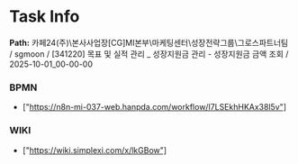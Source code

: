 # Task Info

**Path:** 카페24(주)\본사사업장\[CG]MI본부\마케팅센터\성장전략그룹\그로스파트너팀 / sgmoon / [341220] 목표 및 실적 관리 _ 성장지원금 관리 - 성장지원금 금액 조회 / 2025-10-01_00-00-00

### BPMN
- ["https://n8n-mi-037-web.hanpda.com/workflow/l7LSEkhHKAx38l5v"]

### WIKI
- ["https://wiki.simplexi.com/x/lkGBow"]

